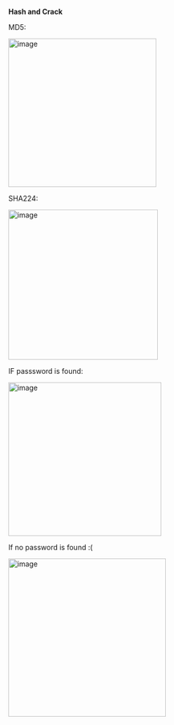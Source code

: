 **Hash and Crack**

MD5:

<img width="295" alt="image" src="https://github.com/user-attachments/assets/7c28f31e-bd88-48b0-bd16-5e24a8192837">


SHA224:

<img width="298" alt="image" src="https://github.com/user-attachments/assets/0897df91-cf05-46d4-80d0-c08c11ae9488">


IF passsword is found:


<img width="305" alt="image" src="https://github.com/user-attachments/assets/d8a56f20-07a8-4b8c-b71a-26505fcb67ff">

If no password is found :(


<img width="314" alt="image" src="https://github.com/user-attachments/assets/6927bdcc-5a4f-4c5d-ba58-be599954bd6c">










